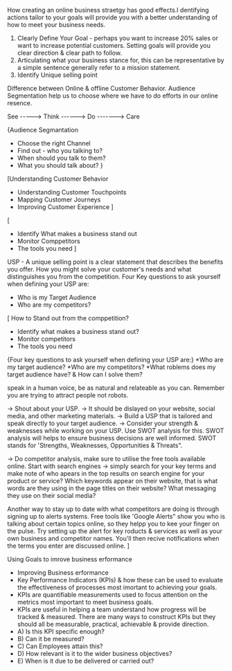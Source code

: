 How creating an online business straetgy has good effects.I dentifying actions tailor to your goals will provide you with a better understanding of how to meet your business needs.

1) Clearly Define Your Goal - perhaps you want to increase 20% sales or want to increase potential customers. Setting goals will provide you clear direction & clear path to follow.
2) Articulating what your business stance for, this can be representative by a simple sentence generally refer to a mission statement.
3) Identify Unique selling point

Difference between Online & offline Customer Behavior. Audience Segmentation help us to choose where we have to do efforts in our online resence.

See -----> Think ------> Do -------> Care

{Audience Segmantation
- Choose the right Channel
- Find out - who you talking to?
- When should you talk to them?
- What you should talk about?
}

[Understanding Customer Behavior
-  Understanding Customer Touchpoints
-  Mapping Customer Journeys
-  Improving Customer Experience
]

[
- Identify What makes a business stand out
- Monitor Comppetitors
- The tools you need
]

USP - A unique selling point is a clear statement that describes the benefits you offer. How you might solve your customer's needs and what distinguishes you from the competition. Four Key questions to ask yourself when defining your USP are:
- Who is my Target Audience
- Who are my competitors?

[
  How to Stand out from the comppetition?
- Identify what makes a business stand out?
- Monitor competitors
- The tools you need

{Four key questions to ask yourself when defining your USP are:}
*Who are my target audience?
*Who are my competitors?
*What roblems does my target audience have? & How can I solve them?

speak in a human voice, be as natural and relateable as you can. Remember you are trying to attract people not robots.

-> Shout about your USP.
-> It should be dislayed on your website, social media, and other marketing materials.
-> Build a USP that is tailored and speak directly to your target audience.
-> Consider your strength & weaknesses while working on your USP. Use SWOT analysis for this. SWOT analysis will helps to ensure business decisions are well informed. SWOT stands for 'Strengths, Weaknesses, Opportunities & Threats".

-> Do competitor analysis, make sure to utilise the free tools available online. Start with search engines -> simply search for your key terms and make note of who apears in the top results on search engine for your product or service? Which keywords appear on their website, that is what words are they using in the page titles on their website? What messaging they use on their social media?

Another way to stay up to date with what competitors are doing is through signing up to alerts systems. Free tools like 'Google Alerts" show you who is talking about certain topics online, so they helpp you to kee your finger on the pulse. Try setting up the alert for key roducts & services as well as your own business and competitor names. You'll then recive notifications when the terms you enter are discussed online.
]

Using Goals to imrove business erformance
- Improving Business erformance
- Key Performance Indicators (KPIs) & how these can be used to evaluate the effectiveness of processes most imortant to achieving your goals.
- KPIs are quantifiable measurements used to focus attention on the metrics most important to meet business goals.
- KPIs are useful in helping a team understand how progress will be tracked & measured. There are many ways to construct KPIs but they should all be measurable, practical, achievable & provide direction.
- A) Is this KPI specific enough?
- B) Can it be measured?
- C) Can Employees attain this?
- D) How relevant is it to the wider business objectives?
- E) When is it due to be delivered or carried out?

